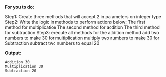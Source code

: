 **For you to do:**

Step1: Create three methods that will accept 2 in parameters on integer type
Step2: Write the logic in methods to perform actions below:
The first method for multiplication
The second method for addition
The third method for subtraction
Step3: execute all methods
for the addition method add two numbers to make 30
for multiplication multiply two numbers to make 30
for Subtraction subtract two numbers to equal 20

**Output:**

```
Addition 30
Multiplication 30
Subtraction 20
```